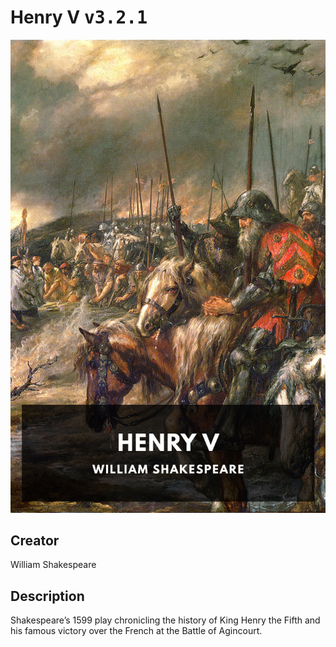 
# Henry V <kbd>v3.2.1</kbd>

<center>
  <img src="./cover-1024.jpg"/>
</center>

## Creator
William Shakespeare

## Description
Shakespeare’s 1599 play chronicling the history of King Henry the Fifth and his famous victory over the French at the Battle of Agincourt.
